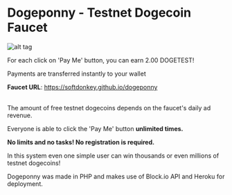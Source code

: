 # Dogeponny - Testnet Dogecoin Faucet

![alt tag](https://raw.githubusercontent.com/softdonkey/dogeponny/master/assets/image.png)

For each click on 'Pay Me' button, you can earn 2.00 DOGETEST!

Payments are transferred instantly to your wallet<br>

<b>Faucet URL</b>: https://softdonkey.github.io/dogeponny
<br><br>

The amount of free testnet dogecoins depends on the faucet's daily ad revenue.<br>

Everyone is able to click the 'Pay Me' button <b>unlimited times.</b><br>

<b>No limits and no tasks! No registration is required.</b><br>

In this system even one simple user can win thousands or even millions of testnet dogecoins!

Dogeponny was made in PHP and makes use of Block.io API and Heroku for deployment. 
